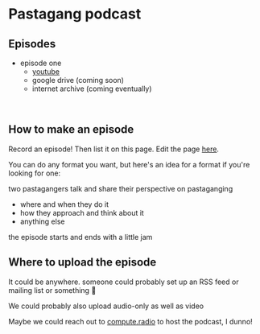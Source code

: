 # Pastagang podcast


## Episodes

- episode one
  - [youtube](https://www.youtube.com/watch?v=x7Z6Uo4torg)
  - google drive (coming soon)
  - internet archive (coming eventually)

<br>

## How to make an episode

Record an episode! Then list it on this page. Edit the page [here](https://github.com/pastagang/pastagang/edit/main/podcast/readme.md).

You can do any format you want, but here's an idea for a format if you're looking for one:

two pastagangers talk and share their perspective on pastaganging
- where and when they do it
- how they approach and think about it
- anything else

the episode starts and ends with a little jam

## Where to upload the episode

It could be anywhere. someone could probably set up an RSS feed or mailing list or something 🤷

We could probably also upload audio-only as well as video

Maybe we could reach out to [compute.radio](https://compute.radio) to host the podcast, I dunno! 


